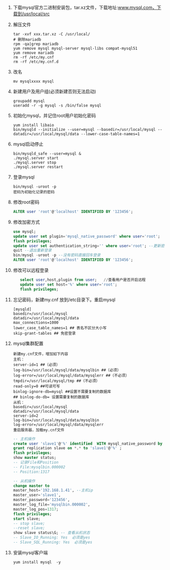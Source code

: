 1. 下载mysql官方二进制安装包，tar.xz文件，下载地址:www.mysql.com，下载到/usr/local/src

2. 解压文件

   ```shell
   tar -xvf xxx.tar.xz -C /usr/local/
   # 删除mariadb
   rpm -qa|grep mariadb  
   yum remove mysql mysql-server mysql-libs compat-mysql51
   yum remove mariadb
   rm -rf /etc/my.cnf
   rm -rf /etc/my.cnf.d
   ```

3. 改名

   ```shell
   mv mysqlxxxx mysql
   ```

4. 新建用户及用户组(必须新建否则无法启动)

   ```shell
   groupadd mysql
   useradd -r -g mysql -s /bin/false mysql
   ```

5. 初始化mysql，并记住root用户初始化密码

   ```shell
   yum install libaio
   bin/mysqld --initialize --user=mysql --basedir=/usr/local/mysql --datadir=/usr/local/mysql/data --lower-case-table-names=1
   ```

6. mysql启动停止

   ```shell
   bin/mysqld_safe --user=mysql &
   ./mysql.server start
   ./mysql.server stop
   ./mysql.server restart
   ```

7. 登录mysql

   ```shell
   bin/mysql -uroot -p
   密码为初始化记录的密码
   ```

8. 修改root密码

   ```sql
   ALTER user 'root'@'localhost' IDENTIFIED BY '123456';
   ```

9. 修改加密方式

   ```sql
   use mysql;
   update user set plugin='mysql_native_password' where user='root';
   flush privileges;
   update user set authentication_string='' where user='root'; --更新密码为空
   quit --退出重新登录
   bin/mysql -uroot -p --没有密码直接回车登录
   ALTER user 'root'@'localhost' IDENTIFIED BY '123456';
   ```

10. 修改可以远程登录

    ```sql
       select user,host,plugin from user;   //查看用户是否开启远程
       update user set host='%' where user='root';
       flush privileges;
    ```

11. 忘记密码，新建my.cnf 放到/etc目录下。重启mysql

    ```shell
    [mysqld]
    basedir=/usr/local/mysql
    datadir=/usr/local/mysql/data
    max_connections=1000
    lower_case_table_names=1 ## 表名不区分大小写
    skip-grant-tables ## 免密登录
    ```

12. mysql集群配置

    ```shell
    新建my.cnf文件，增加如下内容
    主机：
    server-id=1 ##（必须）
    log-bin=/usr/local/mysql/data/mysqlbin ##（必须）
    log-error=/usr/local/mysql/data/mysqlerr ##（不必须）
    tmpdir=/usr/local/mysql/tmp ##（不必须）
    read-only=0 ##可读可写
    binlog-ignore-db=mysql ##设置不需要复制的数据库
    ## binlog-do-db= 设置需要复制的数据库
    从机：
    basedir=/usr/local/mysql
    datadir=/usr/local/mysql/data
    server-id=2
    log-bin=/usr/local/mysql/data/mysqlbin
    log-error=/usr/local/mysql/data/mysqlerr
    重启服务器，加载my.cnf文件
    ```

    ```sql
    -- 主机操作
    create user 'slave1'@'%' identified  WITH mysql_native_password by '123456';
    grant replication slave on *.* to 'slave1'@'%' ;
    flush privileges;
    show master status;
    -- 记录File和Position
    -- File:mysqlbin.000002
    -- Position:1317
    ```

    ```sql
    -- 从机操作
    change master to
    master_host='192.168.1.41', --主机ip
    master_user='slave1',
    master_password='123456',
    master_log_file='mysqlbin.000002',
    master_log_pos=1317;
    flush privileges;
    start slave;
    -- stop slave;
    --reset slave;
    show slave status\G; -- 查看从机状态
    -- Slave_IO_Running: Yes  必须是yes
    -- Slave_SQL_Running: Yes  必须是yes                           
    ```
13. 安装mysql客户端
    ```shell
    yum install mysql  -y
    ```
